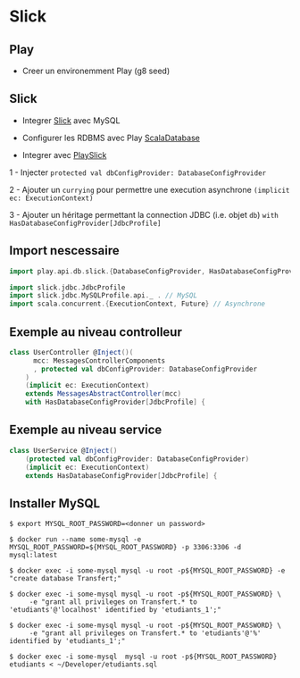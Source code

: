 # Slick

## Play

* Creer un environemment Play (g8 seed)

## Slick

* Integrer [Slick](http://slick.lightbend.com/doc/3.2.2/) avec MySQL

* Configurer les RDBMS avec Play [ScalaDatabase](https://www.playframework.com/documentation/2.6.x/ScalaDatabase)

* Integrer avec [PlaySlick](https://www.playframework.com/documentation/2.6.x/PlaySlick)

1 - Injecter `protected val dbConfigProvider: DatabaseConfigProvider` 

2 - Ajouter un `currying` pour permettre une execution asynchrone `(implicit ec: ExecutionContext)`

3 - Ajouter un héritage permettant la connection JDBC (i.e. objet `db`) `with HasDatabaseConfigProvider[JdbcProfile] `


## Import nescessaire

```Scala
import play.api.db.slick.{DatabaseConfigProvider, HasDatabaseConfigProvider} // Play Sclick  

import slick.jdbc.JdbcProfile
import slick.jdbc.MySQLProfile.api._ . // MySQL
import scala.concurrent.{ExecutionContext, Future} // Asynchrone
```

## Exemple au niveau controlleur

```Scala
class UserController @Inject()(
      mcc: MessagesControllerComponents
      , protected val dbConfigProvider: DatabaseConfigProvider
    )
    (implicit ec: ExecutionContext)
    extends MessagesAbstractController(mcc)
    with HasDatabaseConfigProvider[JdbcProfile] {
```

## Exemple au niveau service

```Scala
class UserService @Inject()
    (protected val dbConfigProvider: DatabaseConfigProvider)
    (implicit ec: ExecutionContext)
    extends HasDatabaseConfigProvider[JdbcProfile] {
```

## Installer MySQL

```
$ export MYSQL_ROOT_PASSWORD=<donner un password>
```

```
$ docker run --name some-mysql -e MYSQL_ROOT_PASSWORD=${MYSQL_ROOT_PASSWORD} -p 3306:3306 -d mysql:latest 
```

```
$ docker exec -i some-mysql mysql -u root -p${MYSQL_ROOT_PASSWORD} -e "create database Transfert;"
```

```
$ docker exec -i some-mysql mysql -u root -p${MYSQL_ROOT_PASSWORD} \
     -e "grant all privileges on Transfert.* to 'etudiants'@'localhost' identified by 'etudiants_1';"
```

```
$ docker exec -i some-mysql mysql -u root -p${MYSQL_ROOT_PASSWORD} \
     -e "grant all privileges on Transfert.* to 'etudiants'@'%' identified by 'etudiants_1';"
```

```
$ docker exec -i some-mysql  mysql -u root -p${MYSQL_ROOT_PASSWORD} etudiants < ~/Developer/etudiants.sql
```
